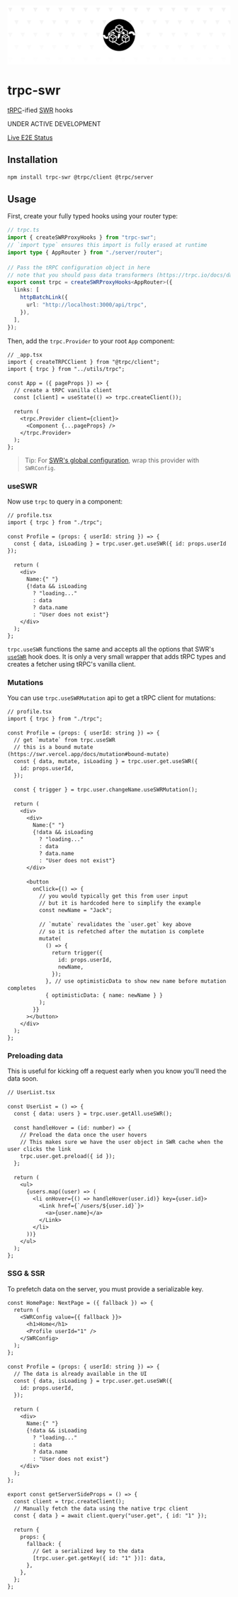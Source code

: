 ![trpc-swr](assets/banner.png)

# trpc-swr

[tRPC](https://trpc.io/)-ified [SWR](https://swr.vercel.app/) hooks

UNDER ACTIVE DEVELOPMENT

[Live E2E Status](https://sannajammeh.github.io/trpc-swr/playwright-report/) 

## Installation

```sh
npm install trpc-swr @trpc/client @trpc/server
```

## Usage

First, create your fully typed hooks using your router type:

```ts
// trpc.ts
import { createSWRProxyHooks } from "trpc-swr";
// `import type` ensures this import is fully erased at runtime
import type { AppRouter } from "./server/router";

// Pass the tRPC configuration object in here
// note that you should pass data transformers (https://trpc.io/docs/data-transformers) here
export const trpc = createSWRProxyHooks<AppRouter>({
  links: [
    httpBatchLink({
      url: "http://localhost:3000/api/trpc",
    }),
  ],
});
```

Then, add the `trpc.Provider` to your root `App` component:

```tsx
// _app.tsx
import { createTRPCClient } from "@trpc/client";
import { trpc } from "../utils/trpc";

const App = ({ pageProps }) => {
  // create a tRPC vanilla client
  const [client] = useState(() => trpc.createClient());

  return (
    <trpc.Provider client={client}>
      <Component {...pageProps} />
    </trpc.Provider>
  );
};
```

> Tip: For [SWR's global configuration](https://swr.vercel.app/docs/global-configuration), wrap this provider with `SWRConfig`.

### useSWR

Now use `trpc` to query in a component:

```tsx
// profile.tsx
import { trpc } from "./trpc";

const Profile = (props: { userId: string }) => {
  const { data, isLoading } = trpc.user.get.useSWR({ id: props.userId });

  return (
    <div>
      Name:{" "}
      {!data && isLoading
        ? "loading..."
        : data
        ? data.name
        : "User does not exist"}
    </div>
  );
};
```

`trpc.useSWR` functions the same and accepts all the options that SWR's [`useSWR`](https://swr.vercel.app/docs/options#options) hook does. It is only a very small wrapper that adds tRPC types and creates a fetcher using tRPC's vanilla client.

### Mutations

You can use `trpc.useSWRMutation` api to get a tRPC client for mutations:

```tsx
// profile.tsx
import { trpc } from "./trpc";

const Profile = (props: { userId: string }) => {
  // get `mutate` from trpc.useSWR
  // this is a bound mutate (https://swr.vercel.app/docs/mutation#bound-mutate)
  const { data, mutate, isLoading } = trpc.user.get.useSWR({
    id: props.userId,
  });

  const { trigger } = trpc.user.changeName.useSWRMutation();

  return (
    <div>
      <div>
        Name:{" "}
        {!data && isLoading
          ? "loading..."
          : data
          ? data.name
          : "User does not exist"}
      </div>

      <button
        onClick={() => {
          // you would typically get this from user input
          // but it is hardcoded here to simplify the example
          const newName = "Jack";

          // `mutate` revalidates the `user.get` key above
          // so it is refetched after the mutation is complete
          mutate(
            () => {
              return trigger({
                id: props.userId,
                newName,
              });
            }, // use optimisticData to show new name before mutation completes
            { optimisticData: { name: newName } }
          );
        }}
      ></button>
    </div>
  );
};
```

### Preloading data

This is useful for kicking off a request early when you know you'll need the data soon.

```tsx
// UserList.tsx

const UserList = () => {
  const { data: users } = trpc.user.getAll.useSWR();

  const handleHover = (id: number) => {
    // Preload the data once the user hovers
    // This makes sure we have the user object in SWR cache when the user clicks the link
    trpc.user.get.preload({ id });
  };

  return (
    <ul>
      {users.map((user) => (
        <li onHover={() => handleHover(user.id)} key={user.id}>
          <Link href={`/users/${user.id}`}>
            <a>{user.name}</a>
          </Link>
        </li>
      ))}
    </ul>
  );
};
```

### SSG & SSR

To prefetch data on the server, you must provide a serializable key.

```tsx
const HomePage: NextPage = ({ fallback }) => {
  return (
    <SWRConfig value={{ fallback }}>
      <h1>Home</h1>
      <Profile userId="1" />
    </SWRConfig>
  );
};

const Profile = (props: { userId: string }) => {
  // The data is already available in the UI
  const { data, isLoading } = trpc.user.get.useSWR({
    id: props.userId,
  });

  return (
    <div>
      Name:{" "}
      {!data && isLoading
        ? "loading..."
        : data
        ? data.name
        : "User does not exist"}
    </div>
  );
};

export const getServerSideProps = () => {
  const client = trpc.createClient();
  // Manually fetch the data using the native trpc client
  const { data } = await client.query("user.get", { id: "1" });

  return {
    props: {
      fallback: {
        // Get a serialized key to the data
        [trpc.user.get.getKey({ id: "1" })]: data,
      },
    },
  };
};
```
